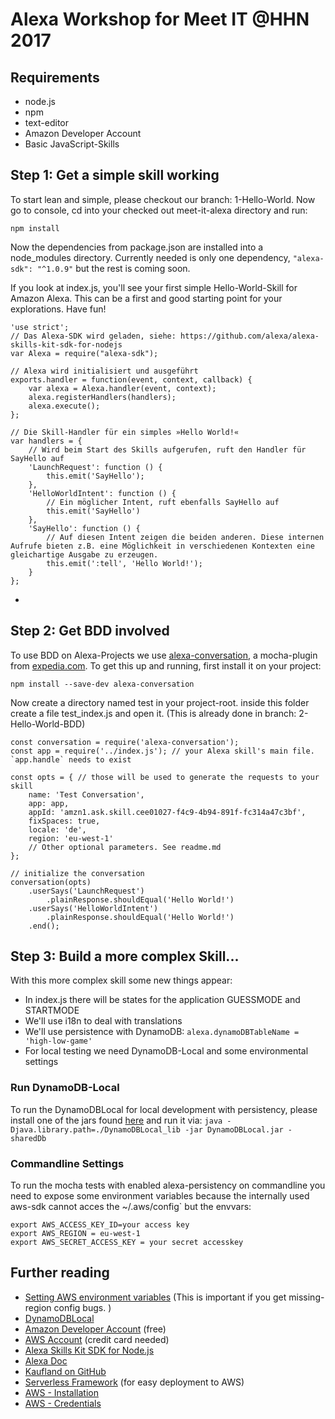 # Alexa Workshop for Meet IT @HHN 2017

## Requirements

- node.js
- npm
- text-editor
- Amazon Developer Account
- Basic JavaScript-Skills


## Step 1: Get a simple skill working

To start lean and simple, please checkout our branch: 1-Hello-World. Now go to console, cd into your checked out meet-it-alexa directory and run:

```
npm install
```

Now the dependencies from package.json are installed into a node_modules directory. Currently needed is only one dependency, `"alexa-sdk": "^1.0.9"` but the rest is coming soon.

If you look at index.js, you'll see your first simple Hello-World-Skill for Amazon Alexa. This can be a first and good starting point for your explorations. Have fun!

````
'use strict';
// Das Alexa-SDK wird geladen, siehe: https://github.com/alexa/alexa-skills-kit-sdk-for-nodejs
var Alexa = require("alexa-sdk");

// Alexa wird initialisiert und ausgeführt
exports.handler = function(event, context, callback) {
    var alexa = Alexa.handler(event, context);
    alexa.registerHandlers(handlers);
    alexa.execute();
};

// Die Skill-Handler für ein simples »Hello World!«
var handlers = {
	// Wird beim Start des Skills aufgerufen, ruft den Handler für SayHello auf
    'LaunchRequest': function () {
        this.emit('SayHello');
    },
    'HelloWorldIntent': function () {
    	// Ein möglicher Intent, ruft ebenfalls SayHello auf
        this.emit('SayHello')
    },
    'SayHello': function () {
    	// Auf diesen Intent zeigen die beiden anderen. Diese internen Aufrufe bieten z.B. eine Möglichkeit in verschiedenen Kontexten eine gleichartige Ausgabe zu erzeugen.
        this.emit(':tell', 'Hello World!');
    }
};

````

- 

## Step 2: Get BDD involved

To use BDD on Alexa-Projects we use [alexa-conversation](https://www.npmjs.com/package/alexa-conversation), a mocha-plugin from [expedia.com](https://techblog.expedia.com/2017/02/13/conversational-integration-tests-for-your-alexa-skills-nodejs/). To get this up and running, first install it on your project:

````
npm install --save-dev alexa-conversation
````

Now create a directory named test in your project-root. inside this folder create a file test_index.js and open it. (This is already done in branch: 2-Hello-World-BDD)

````
const conversation = require('alexa-conversation');
const app = require('../index.js'); // your Alexa skill's main file. `app.handle` needs to exist

const opts = { // those will be used to generate the requests to your skill
    name: 'Test Conversation',
    app: app,
    appId: 'amzn1.ask.skill.cee01027-f4c9-4b94-891f-fc314a47c3bf',
    fixSpaces: true,
    locale: 'de',
    region: 'eu-west-1'
    // Other optional parameters. See readme.md
};

// initialize the conversation
conversation(opts)
    .userSays('LaunchRequest')
        .plainResponse.shouldEqual('Hello World!')
    .userSays('HelloWorldIntent')
        .plainResponse.shouldEqual('Hello World!')
    .end();
````

## Step 3: Build a more complex Skill...

With this more complex skill some new things appear: 
- In index.js there will be states for the application GUESSMODE and STARTMODE
- We'll use i18n to deal with translations
- We'll use persistence with DynamoDB: `alexa.dynamoDBTableName = 'high-low-game'`
- For local testing we need DynamoDB-Local and some environmental settings

### Run DynamoDB-Local

To run the DynamoDBLocal for local development with persistency, please install one of the jars found [here](http://docs.aws.amazon.com/amazondynamodb/latest/developerguide/DynamoDBLocal.html) and run it via: `java -Djava.library.path=./DynamoDBLocal_lib -jar DynamoDBLocal.jar -sharedDb`


### Commandline Settings

To run the mocha tests with enabled alexa-persistency on commandline you need to expose some environment variables because the internally used aws-sdk cannot acces the ~/.aws/config` but the envvars:

```
export AWS_ACCESS_KEY_ID=your access key
export AWS_REGION = eu-west-1
export AWS_SECRET_ACCESS_KEY = your secret accesskey
```



## Further reading

- [Setting AWS environment variables](http://docs.aws.amazon.com/cli/latest/topic/config-vars.html#general-options) (This is important if you get missing-region config bugs. )
- [DynamoDBLocal](http://docs.aws.amazon.com/amazondynamodb/latest/developerguide/DynamoDBLocal.html)
- [Amazon Developer Account](https://developer.amazon.com) (free)
- [AWS Account](https://aws.amazon.com) (credit card needed)
- [Alexa Skills Kit SDK for Node.js](https://github.com/alexa/alexa-skills-kit-sdk-for-nodejs)
- [Alexa Doc](https://developer.amazon.com/public/solutions/alexa/alexa-skills-kit/overviews/steps-to-build-a-custom-skill)
- [Kaufland on GitHub](https://github.com/kaufland)
- [Serverless Framework](https://serverless.com) (for easy deployment to AWS)
- [AWS - Installation](https://serverless.com/framework/docs/providers/aws/guide/installation)
- [AWS - Credentials](https://serverless.com/framework/docs/providers/aws/guide/credentials#creating-aws-access-keys)
